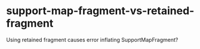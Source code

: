 support-map-fragment-vs-retained-fragment
=========================================

Using retained fragment causes error inflating SupportMapFragment?
